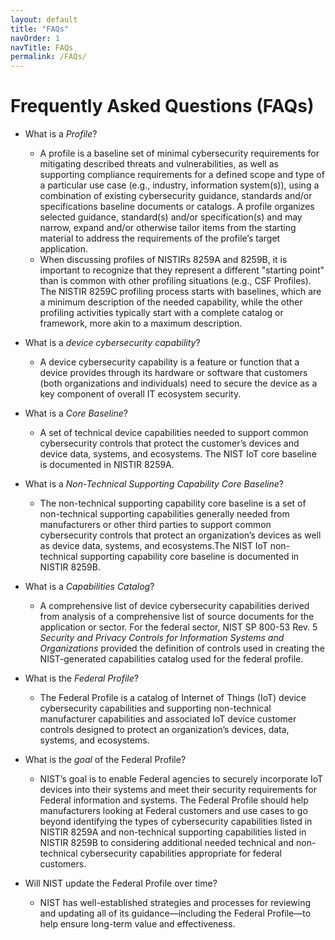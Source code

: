 ```yaml
---
layout: default
title: "FAQs"
navOrder: 1
navTitle: FAQs
permalink: /FAQs/
---
```


# Frequently Asked Questions (FAQs)

* What is a _Profile_?
    * A profile is a baseline set of minimal cybersecurity requirements for mitigating described threats and vulnerabilities, as well as supporting compliance requirements for a defined scope and type of a particular use case (e.g., industry, information system(s)), using a combination of existing cybersecurity guidance, standards and/or specifications baseline documents or catalogs. A profile organizes selected guidance, standard(s) and/or specification(s) and may narrow, expand and/or otherwise tailor items from the starting material to address the requirements of the profile’s target application.
    * When discussing profiles of NISTIRs 8259A and 8259B, it is important to recognize that they represent a different "starting point" than is common with other profiling situations (e.g., CSF Profiles).  The NISTIR 8259C profiling process starts with baselines, which are a minimum description of the needed capability, while the other profiling activities typically start with a complete catalog or framework, more akin to a maximum description.  

* What is a _device cybersecurity capability_?
    * A device cybersecurity capability is a feature or function that a device provides through its hardware or software that customers (both organizations and individuals) need to secure the device as a key component of overall IT ecosystem security.

* What is a _Core Baseline_?
    * A set of technical device capabilities needed to support common cybersecurity controls that protect the customer’s devices and device data, systems, and ecosystems. The NIST IoT core baseline is documented in NISTIR 8259A.

* What is a _Non-Technical Supporting Capability Core Baseline_?
    * The non-technical supporting capability core baseline is a set of non-technical supporting capabilities generally needed from manufacturers or other third parties to support common cybersecurity controls that protect an organization’s devices as well as device data, systems, and ecosystems.The NIST IoT non-technical supporting capability core baseline is documented in NISTIR 8259B.

* What is a _Capabilities Catalog_?
    * A comprehensive list of device cybersecurity capabilities derived from analysis of a comprehensive list of source documents for the application or sector. For the federal sector, NIST SP 800-53 Rev. 5 _Security and Privacy Controls for Information Systems and Organizations_ provided the definition of controls used in creating the NIST-generated capabilities catalog used for the federal profile. 

* What is the _Federal Profile_?
    * The Federal Profile is a catalog of Internet of Things (IoT) device cybersecurity capabilities and supporting non-technical manufacturer capabilities and associated IoT device customer controls designed to protect an organization’s devices, data, systems, and ecosystems.

* What is the _goal_ of the Federal Profile?
    * NIST’s goal is to enable Federal agencies to securely incorporate IoT devices into their systems and meet their security requirements for Federal information and systems. The Federal Profile should help manufacturers looking at Federal customers and use cases to go beyond identifying the types of cybersecurity capabilities listed in NISTIR 8259A and non-technical supporting capabilities listed in NISTIR 8259B to considering additional needed technical and non-technical cybersecurity capabilities appropriate for federal customers.

* Will NIST update the Federal Profile over time?
    * NIST has well-established strategies and processes for reviewing and updating all of its guidance—including the Federal Profile—to help ensure long-term value and effectiveness.
